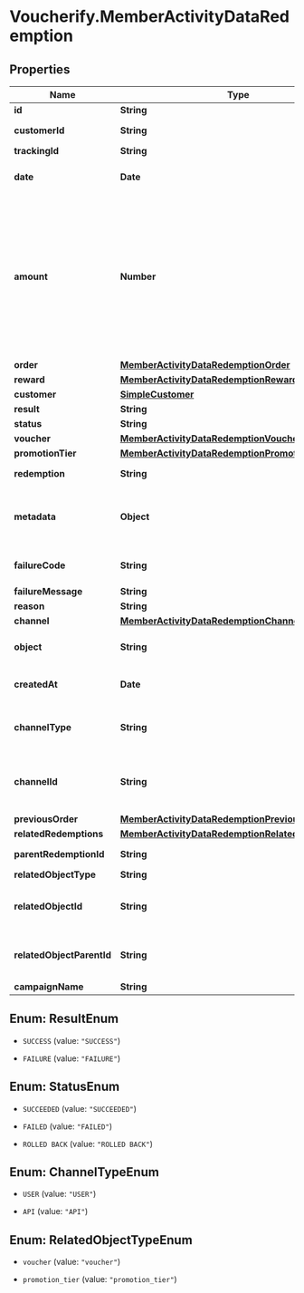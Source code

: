 # Voucherify.MemberActivityDataRedemption

## Properties

Name | Type | Description | Notes
------------ | ------------- | ------------- | -------------
**id** | **String** | Unique redemption ID. | [optional] 
**customerId** | **String** | Unique customer ID of the redeeming customer. | [optional] 
**trackingId** | **String** | Hashed customer source ID. | [optional] 
**date** | **Date** | Timestamp representing the date and time when the redemption was created in the ISO 8601 format. | [optional] 
**amount** | **Number** | For gift cards, this is a positive integer in the smallest currency unit (e.g. 100 cents for $1.00) representing the number of redeemed credits. For loyalty cards, this is the number of loyalty points used in the transaction. In the case of redemption rollback, the numbers are expressed as negative integers. and For gift cards, this is a positive integer in the smallest currency unit (e.g. 100 cents for $1.00) representing the number of redeemed credits. For loyalty cards, this is the number of loyalty points used in the transaction. | [optional] 
**order** | [**MemberActivityDataRedemptionOrder**](MemberActivityDataRedemptionOrder.md) |  | [optional] 
**reward** | [**MemberActivityDataRedemptionReward**](MemberActivityDataRedemptionReward.md) |  | [optional] 
**customer** | [**SimpleCustomer**](SimpleCustomer.md) |  | [optional] 
**result** | **String** | Redemption result. | [optional] 
**status** | **String** |  | [optional] 
**voucher** | [**MemberActivityDataRedemptionVoucher**](MemberActivityDataRedemptionVoucher.md) |  | [optional] 
**promotionTier** | [**MemberActivityDataRedemptionPromotionTier**](MemberActivityDataRedemptionPromotionTier.md) |  | [optional] 
**redemption** | **String** | Unique redemption ID of the parent redemption. | [optional] 
**metadata** | **Object** | The metadata object stores all custom attributes in the form of key/value pairs assigned to the redemption. and The metadata object stores all custom attributes assigned to the redemption. | [optional] 
**failureCode** | **String** | If the result is &#x60;FAILURE&#x60;, this parameter will provide a generic reason as to why the redemption failed. | [optional] 
**failureMessage** | **String** |  | [optional] 
**reason** | **String** |  | [optional] 
**channel** | [**MemberActivityDataRedemptionChannel**](MemberActivityDataRedemptionChannel.md) |  | [optional] 
**object** | **String** | The type of the object represented by the JSON. This object stores information about the &#x60;redemption&#x60;. | [optional] [default to &#39;redemption&#39;]
**createdAt** | **Date** | Timestamp representing the date and time when the redemption was created. The value is shown in the ISO 8601 format. | [optional] 
**channelType** | **String** | The source of the channel for the redemption rollback. A &#x60;USER&#x60; corresponds to the Voucherify Dashboard and an &#x60;API&#x60; corresponds to the API. | [optional] 
**channelId** | **String** | Unique channel ID of the user performing the redemption. This is either a user ID from a user using the Voucherify Dashboard or an X-APP-Id of a user using the API. | [optional] 
**previousOrder** | [**MemberActivityDataRedemptionPreviousOrder**](MemberActivityDataRedemptionPreviousOrder.md) |  | [optional] 
**relatedRedemptions** | [**MemberActivityDataRedemptionRelatedRedemptions**](MemberActivityDataRedemptionRelatedRedemptions.md) |  | [optional] 
**parentRedemptionId** | **String** | Unique redemption ID of the parent redemption. | [optional] 
**relatedObjectType** | **String** | Defines the related object. | [optional] 
**relatedObjectId** | **String** | Unique related object ID assigned by Voucherify, i.e. v_lfZi4rcEGe0sN9gmnj40bzwK2FH6QUno for a voucher. | [optional] 
**relatedObjectParentId** | **String** | Unique related parent object ID assigned by Voucherify, i.e. v_lfZi4rcEGe0sN9gmnj40bzwK2FH6QUno for a voucher. | [optional] 
**campaignName** | **String** | Campaign name | [optional] 



## Enum: ResultEnum


* `SUCCESS` (value: `"SUCCESS"`)

* `FAILURE` (value: `"FAILURE"`)





## Enum: StatusEnum


* `SUCCEEDED` (value: `"SUCCEEDED"`)

* `FAILED` (value: `"FAILED"`)

* `ROLLED BACK` (value: `"ROLLED BACK"`)





## Enum: ChannelTypeEnum


* `USER` (value: `"USER"`)

* `API` (value: `"API"`)





## Enum: RelatedObjectTypeEnum


* `voucher` (value: `"voucher"`)

* `promotion_tier` (value: `"promotion_tier"`)




